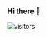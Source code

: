 ### Hi there 👋

![visitors](https://visitor-badge.glitch.me/badge?${evanmorrisdev}.${evanmorrisdev})
